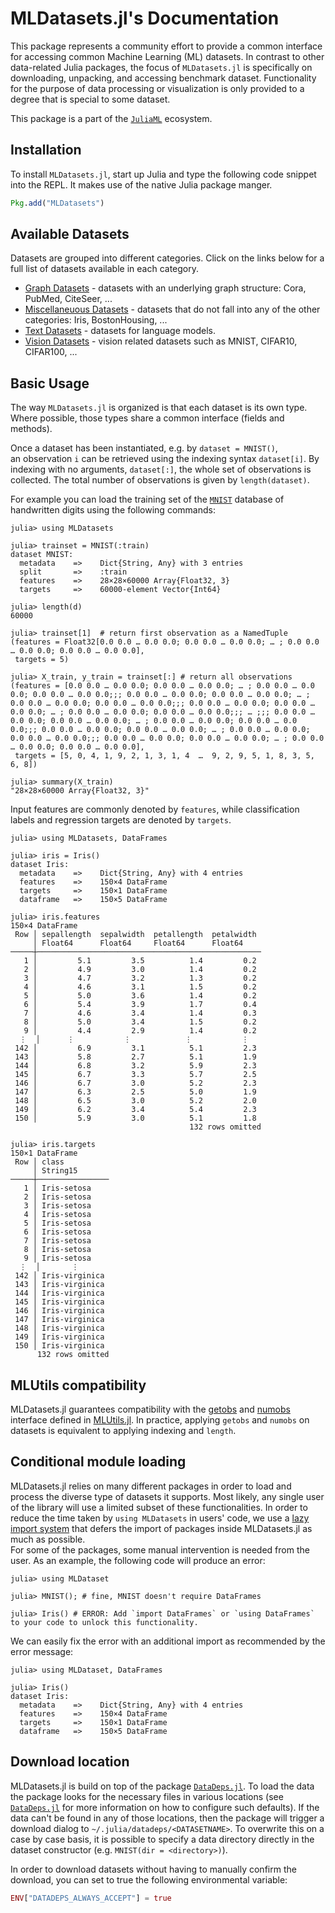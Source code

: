 # MLDatasets.jl's Documentation

This package represents a community effort to provide a common
interface for accessing common Machine Learning (ML) datasets. In
contrast to other data-related Julia packages, the focus of
`MLDatasets.jl` is specifically on downloading, unpacking, and
accessing benchmark dataset. Functionality for the purpose of
data processing or visualization is only provided to a degree
that is special to some dataset.

This package is a part of the
[`JuliaML`](https://github.com/JuliaML) ecosystem.

## Installation

To install `MLDatasets.jl`, start up Julia and type the following
code snippet into the REPL. It makes use of the native Julia
package manger.

```julia
Pkg.add("MLDatasets")
```

## Available Datasets

Datasets are grouped into different categories. Click on the links below for a full list of datasets available in each category.

- [Graph Datasets](@ref) - datasets with an underlying graph structure: Cora, PubMed, CiteSeer, ...
- [Miscellaneuous Datasets](@ref) - datasets that do not fall into any of the other categories: Iris, BostonHousing, ...
- [Text Datasets](@ref) - datasets for language models. 
- [Vision Datasets](@ref) - vision related datasets such as MNIST, CIFAR10, CIFAR100, ... 


## Basic Usage

The way `MLDatasets.jl` is organized is that each dataset is its own type. 
Where possible, those types share a common interface (fields and methods). 

Once a dataset has been instantiated, e.g. by `dataset = MNIST()`,  
an observation `i` can be retrieved using the indexing syntax `dataset[i]`.
By indexing with no arguments, `dataset[:]`, the whole set of observations is collected.
The total number of observations is given by `length(dataset)`.

For example you can load the training set of the [`MNIST`](@ref)
database of handwritten digits using the following commands:
```julia-repl
julia> using MLDatasets

julia> trainset = MNIST(:train)
dataset MNIST:
  metadata    =>    Dict{String, Any} with 3 entries
  split       =>    :train
  features    =>    28×28×60000 Array{Float32, 3}
  targets     =>    60000-element Vector{Int64}

julia> length(d)
60000

julia> trainset[1]  # return first observation as a NamedTuple
(features = Float32[0.0 0.0 … 0.0 0.0; 0.0 0.0 … 0.0 0.0; … ; 0.0 0.0 … 0.0 0.0; 0.0 0.0 … 0.0 0.0], 
 targets = 5)

julia> X_train, y_train = trainset[:] # return all observations
(features = [0.0 0.0 … 0.0 0.0; 0.0 0.0 … 0.0 0.0; … ; 0.0 0.0 … 0.0 0.0; 0.0 0.0 … 0.0 0.0;;; 0.0 0.0 … 0.0 0.0; 0.0 0.0 … 0.0 0.0; … ; 0.0 0.0 … 0.0 0.0; 0.0 0.0 … 0.0 0.0;;; 0.0 0.0 … 0.0 0.0; 0.0 0.0 … 0.0 0.0; … ; 0.0 0.0 … 0.0 0.0; 0.0 0.0 … 0.0 0.0;;; … ;;; 0.0 0.0 … 0.0 0.0; 0.0 0.0 … 0.0 0.0; … ; 0.0 0.0 … 0.0 0.0; 0.0 0.0 … 0.0 0.0;;; 0.0 0.0 … 0.0 0.0; 0.0 0.0 … 0.0 0.0; … ; 0.0 0.0 … 0.0 0.0; 0.0 0.0 … 0.0 0.0;;; 0.0 0.0 … 0.0 0.0; 0.0 0.0 … 0.0 0.0; … ; 0.0 0.0 … 0.0 0.0; 0.0 0.0 … 0.0 0.0], 
 targets = [5, 0, 4, 1, 9, 2, 1, 3, 1, 4  …  9, 2, 9, 5, 1, 8, 3, 5, 6, 8])

julia> summary(X_train)
"28×28×60000 Array{Float32, 3}"
```

Input features are commonly denoted by `features`, while classification labels and regression targets are denoted by `targets`.

```julia-repl
julia> using MLDatasets, DataFrames

julia> iris = Iris()
dataset Iris:
  metadata    =>    Dict{String, Any} with 4 entries
  features    =>    150×4 DataFrame
  targets     =>    150×1 DataFrame
  dataframe   =>    150×5 DataFrame

julia> iris.features
150×4 DataFrame
 Row │ sepallength  sepalwidth  petallength  petalwidth 
     │ Float64      Float64     Float64      Float64    
─────┼──────────────────────────────────────────────────
   1 │         5.1         3.5          1.4         0.2
   2 │         4.9         3.0          1.4         0.2
   3 │         4.7         3.2          1.3         0.2
   4 │         4.6         3.1          1.5         0.2
   5 │         5.0         3.6          1.4         0.2
   6 │         5.4         3.9          1.7         0.4
   7 │         4.6         3.4          1.4         0.3
   8 │         5.0         3.4          1.5         0.2
   9 │         4.4         2.9          1.4         0.2
  ⋮  │      ⋮           ⋮            ⋮           ⋮
 142 │         6.9         3.1          5.1         2.3
 143 │         5.8         2.7          5.1         1.9
 144 │         6.8         3.2          5.9         2.3
 145 │         6.7         3.3          5.7         2.5
 146 │         6.7         3.0          5.2         2.3
 147 │         6.3         2.5          5.0         1.9
 148 │         6.5         3.0          5.2         2.0
 149 │         6.2         3.4          5.4         2.3
 150 │         5.9         3.0          5.1         1.8
                                        132 rows omitted

julia> iris.targets
150×1 DataFrame
 Row │ class          
     │ String15       
─────┼────────────────
   1 │ Iris-setosa
   2 │ Iris-setosa
   3 │ Iris-setosa
   4 │ Iris-setosa
   5 │ Iris-setosa
   6 │ Iris-setosa
   7 │ Iris-setosa
   8 │ Iris-setosa
   9 │ Iris-setosa
  ⋮  │       ⋮
 142 │ Iris-virginica
 143 │ Iris-virginica
 144 │ Iris-virginica
 145 │ Iris-virginica
 146 │ Iris-virginica
 147 │ Iris-virginica
 148 │ Iris-virginica
 149 │ Iris-virginica
 150 │ Iris-virginica
      132 rows omitted
```

## MLUtils compatibility

MLDatasets.jl guarantees compatibility with the [getobs](https://juliaml.github.io/MLUtils.jl/dev/api/#MLUtils.getobs) and [numobs](https://juliaml.github.io/MLUtils.jl/dev/api/#MLUtils.numobs) interface defined in [MLUtils.jl](https://github.com/JuliaML/MLUtils.jl).
In practice, applying `getobs` and `numobs` on datasets is equivalent to applying indexing and `length`.

## Conditional module loading

MLDatasets.jl relies on many different packages in order to load and process the diverse type of datasets it supports. Most likely, any single user of the library will use a limited subset of these functionalities.
In order to reduce the time taken by `using MLDatasets` in users' code,
we use a [lazy import system](https://github.com/johnnychen94/LazyModules.jl) that defers the import of packages inside MLDatasets.jl as much as possible.  
For some of the packages, some manual intervention is needed from the user. 
As an example, the following code will produce an error:

```julia-repl
julia> using MLDataset

julia> MNIST(); # fine, MNIST doesn't require DataFrames

julia> Iris() # ERROR: Add `import DataFrames` or `using DataFrames` to your code to unlock this functionality.
```

We can easily fix the error with an additional import as recommended by the error message:

```julia-repl
julia> using MLDataset, DataFrames

julia> Iris()
dataset Iris:
  metadata    =>    Dict{String, Any} with 4 entries
  features    =>    150×4 DataFrame
  targets     =>    150×1 DataFrame
  dataframe   =>    150×5 DataFrame
```

## Download location

MLDatasets.jl is build on top of the package
[`DataDeps.jl`](https://github.com/oxinabox/DataDeps.jl).
To load the data the package looks for the necessary files in
various locations (see
[`DataDeps.jl`](https://github.com/oxinabox/DataDeps.jl#configuration)
for more information on how to configure such defaults). If the
data can't be found in any of those locations, then the package
will trigger a download dialog to `~/.julia/datadeps/<DATASETNAME>`. To
overwrite this on a case by case basis, it is possible to specify
a data directory directly in the dataset constructor (e.g. `MNIST(dir = <directory>)`).

In order to download datasets without having to manually confirm the download, 
you can set to true the following environmental variable:

```julia
ENV["DATADEPS_ALWAYS_ACCEPT"] = true
```
